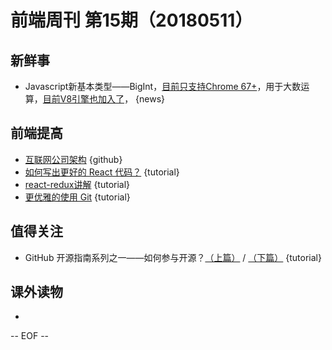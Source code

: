 # 前端周刊 第15期（20180511）

## 新鲜事
- Javascript新基本类型——BigInt，[目前只支持Chrome 67+](https://developers.google.com/web/updates/2018/05/bigint)，用于大数运算，[目前V8引擎也加入了](https://v8project.blogspot.jp/2018/05/bigint.html?utm_source=ESnextNews.com&utm_medium=Weekly+Newsletter&utm_campaign=2018-05-08)， {news}

## 前端提高
- [互联网公司架构](https://github.com/davideuler/architecture.of.internet-product) {github}
- [如何写出更好的 React 代码？](https://juejin.im/post/5ae975d26fb9a07aa92588b7) {tutorial}
- [react-redux讲解](https://juejin.im/post/5af00705f265da0ba60fb844) {tutorial}
- [更优雅的使用 Git](https://juejin.im/post/5af152c1518825673e359539) {tutorial}

## 值得关注
- GitHub 开源指南系列之一——如何参与开源？[（上篇）](https://mp.weixin.qq.com/s/2iyZlUZQ7RTNXGJoE-0Gqg) / [（下篇）](https://mp.weixin.qq.com/s/IF4TRYCVhFEtV_1CDv8_3w) {tutorial}

## 课外读物
-

[//]: # (分类图标
    新闻 {news}
    视频 {video}
    教程 {tutorial}
    代码 {code}
    演示 {demo}
    观点 {opinion}
    技巧 {tips}
    工具 {tools}
    书籍 {book}
    文档 {doc}
    GayHub {github}
    规范 {w3c}
    规范 {mdn}
    Three.js {threejs}
  )

-- EOF --